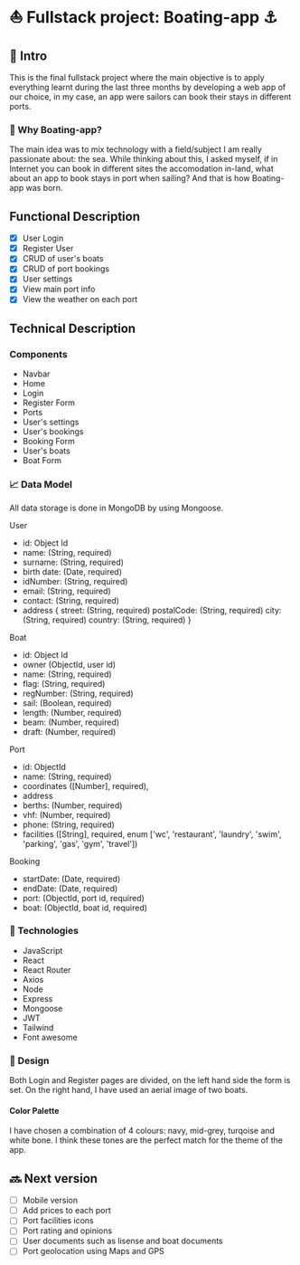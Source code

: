 # ⛵️ Fullstack project: Boating-app ⚓️

## 🔎 Intro

This is the final fullstack project where the main objective is to apply everything learnt during the last three months by developing a web app of our choice, in my case, an app were sailors can book their stays in different ports.

### 🌊 Why Boating-app?

The main idea was to mix technology with a field/subject I am really passionate about: the sea.  While thinking about this, I asked myself, if in Internet you can book in different sites the accomodation in-land, what about an app to book stays in port when sailing? And that is how Boating-app was born.



## Functional Description

- [X] User Login
- [X] Register User
- [X] CRUD of user's boats
- [X] CRUD of port bookings
- [X] User settings
- [X] View main port info
- [X] View the weather on each port

## Technical Description

### Components

- Navbar
- Home
- Login
- Register Form
- Ports
- User's settings
- User's bookings
- Booking Form
- User's boats
- Boat Form

### 📈 Data Model

All data storage is done in MongoDB by using Mongoose.

User

- id: Object Id
- name: (String, required)
- surname: (String, required)
- birth date: (Date, required)
- idNumber: (String, required)
- email: (String, required)
- contact: (String, required)
- address {
    street: (String, required)
    postalCode: (String, required)
    city: (String, required)
    country: (String, required)
}

Boat

- id: Object Id
- owner (ObjectId, user id)
- name: (String, required)
- flag: (String, required)
- regNumber: (String, required)
- sail: (Boolean, required)
- length: (Number, required)
- beam: (Number, required)
- draft: (Number, required)

Port

- id: ObjectId
- name: (String, required)
- coordinates ([Number], required),
- address
- berths: (Number, required)
- vhf: (Number, required)
- phone: (String, required)
- facilities ([String], required, enum ['wc', 'restaurant', 'laundry', 'swim', 'parking', 'gas', 'gym', 'travel'])

Booking

- startDate: (Date, required)
- endDate: (Date, required)
- port: (ObjectId, port id, required)
- boat: (ObjectId, boat id, required)

### 🔩 Technologies

- JavaScript
- React
- React Router
- Axios
- Node
- Express
- Mongoose
- JWT
- Tailwind
- Font awesome

### 🎨 Design

Both Login and Register pages are divided, on the left hand side the form is set. On the right hand, I have used an aerial image of two boats.

#### Color Palette

I have chosen a combination of 4 colours: navy, mid-grey, turqoise and white bone. I think these tones are the perfect match for the theme of the app.

## 🔜 Next version

- [ ] Mobile version
- [ ] Add prices to each port
- [ ] Port facilities icons
- [ ] Port rating and opinions
- [ ] User documents such as lisense and boat documents
- [ ] Port geolocation using Maps and GPS

